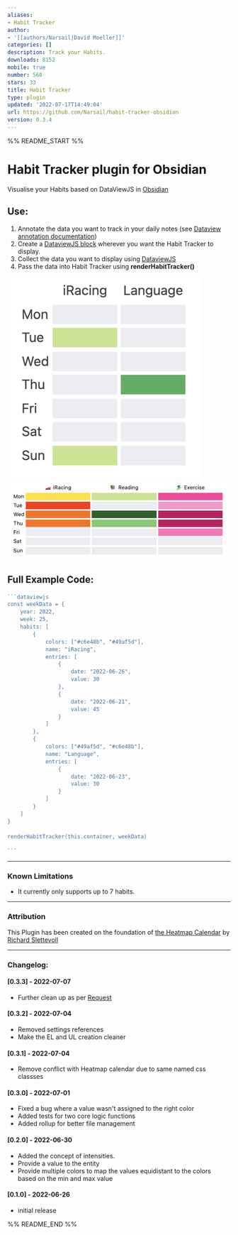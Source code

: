 ```yaml
---
aliases:
- Habit Tracker
author:
- '[[authors/Narsail|David Moeller]]'
categories: []
description: Track your Habits.
downloads: 8152
mobile: true
number: 560
stars: 33
title: Habit Tracker
type: plugin
updated: '2022-07-17T14:49:04'
url: https://github.com/Narsail/habit-tracker-obsidian
version: 0.3.4
---
```


%% README_START %%

# Habit Tracker plugin for Obsidian

Visualise your Habits based on DataViewJS in [Obsidian](https://obsidian.md/)

## Use:

1. Annotate the data you want to track in your daily notes (see [Dataview annotation documentation](https://blacksmithgu.github.io/obsidian-dataview/data-annotation/)) 
2. Create a [DataviewJS block](https://blacksmithgu.github.io/obsidian-dataview/api/intro/) wherever you want the Habit Tracker to display.  
3. Collect the data you want to display using [DataviewJS](https://blacksmithgu.github.io/obsidian-dataview/api/code-reference/)
4. Pass the data into Habit Tracker using  **renderHabitTracker()** 

![Habit Tracker Example](https://raw.githubusercontent.com/Narsail/habit-tracker-obsidian/master/github-images/trackerExample.png)
![Habit Tracker Example with Values](https://raw.githubusercontent.com/Narsail/habit-tracker-obsidian/master/github-images/trackerExampleWithValues.png)


## Full Example Code:

~~~javascript
```dataviewjs
const weekData = {
	year: 2022,
	week: 25,
	habits: [
		{
			colors: ["#c6e48b", "#49af5d"],
			name: "iRacing",
			entries: [
				{
					date: "2022-06-26",
					value: 30
				},
				{
					date: "2022-06-21",
					value: 45
				}
			]
		},
		{
			colors: ["#49af5d", "#c6e48b"],
			name: "Language",
			entries: [
				{
					date: "2022-06-23",
					value: 30
				}
			]
		}
	]
}

renderHabitTracker(this.container, weekData)

```
~~~

---
### Known Limitations
- It currently only supports up to 7 habits.

---
### Attribution
This Plugin has been created on the foundation of [the Heatmap Calendar](https://github.com/Richardsl/heatmap-calendar-obsidian) by [Richard Slettevoll](https://github.com/Richardsl)

---

### Changelog:

#### [0.3.3] - 2022-07-07
- Further clean up as per [Request](https://github.com/obsidianmd/obsidian-releases/pull/1027/#issuecomment-1177006856)

#### [0.3.2] - 2022-07-04
- Removed settings references
- Make the EL and UL creation cleaner

#### [0.3.1] - 2022-07-04
- Remove conflict with Heatmap calendar due to same named css classses

#### [0.3.0] - 2022-07-01
- Fixed a bug where a value wasn't assigned to the right color
- Added tests for two core logic functions
- Added rollup for better file management

#### [0.2.0] - 2022-06-30
- Added the concept of intensities. 
- Provide a value to the entity
- Provide multiple colors to map the values equidistant to the colors based on the min and max value

#### [0.1.0] - 2022-06-26
- initial release


%% README_END %%